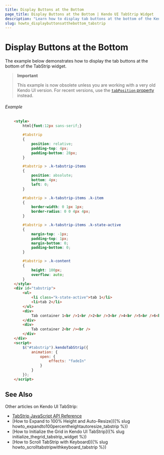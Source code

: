 ```yaml
---
title: Display Buttons at the Bottom
page_title: Display Buttons at the Bottom | Kendo UI TabStrip Widget
description: "Learn how to display tab buttons at the bottom of the Kendo UI TabStrip widget."
slug: howto_displaybuttonsatthebottom_tabstrip
---
```


# Display Buttons at the Bottom

The example below demonstrates how to display the tab buttons at the bottom of the TabStrip widget.

> **Important**
>
> This example is now obsolete unless you are working with a very old Kendo UI version. For recent versions, use the [`tabPosition` property](/api/javascript/ui/tabstrip#configuration-tabPosition) instead.

###### Example

```html
    <style>
        html{font:12px sans-serif;}

        #tabstrip
        {
            position: relative;
            padding-top: 4px;
            padding-bottom: 28px;
        }

        #tabstrip > .k-tabstrip-items
        {
            position: absolute;
            bottom: 4px;
            left: 0;
        }

        #tabstrip > .k-tabstrip-items .k-item
        {
            border-width: 0 1px 1px;
            border-radius: 0 0 4px 4px;
        }

        #tabstrip > .k-tabstrip-items .k-state-active
        {
            margin-top: -1px;
            padding-top: 1px;
            margin-bottom: 0;
            padding-bottom: 0;
        }

        #tabstrip > .k-content
        {
            height: 100px;
            overflow: auto;
        }
    </style>
    <div id="tabstrip">
        <ul>
            <li class="k-state-active">tab 1</li>
            <li>tab 2</li>
        </ul>
        <div>
            Tab container 1<br />1<br />2<br />3<br />4<br />5<br />6<br />7<br />bottom content
        </div>
        <div>
            Tab container 2<br /><br />
        </div>
    </div>
    <script>
        $("#tabstrip").kendoTabStrip({
            animation: {
                open: {
                    effects: "fadeIn"
                }
            }
        });
    </script>
```

## See Also

Other articles on Kendo UI TabStrip:

* [TabStrip JavaScript API Reference](/api/javascript/ui/tabstrip)
* [How to Expand to 100% Height and Auto-Resize]({% slug howto_expandto100percentheightautoresize_tabstrip %})
* [How to Initialize the Grid in Kendo UI TabStrip]({% slug initialize_thegrid_tabstrip_widget %})
* [How to Scroll TabStrip with Keyboard]({% slug howto_scrolltabstripwithkeyboard_tabstrip %})

